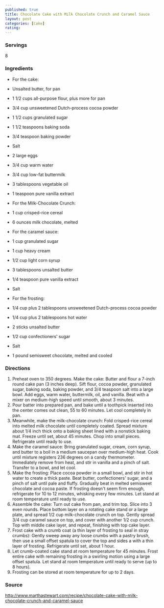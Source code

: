 ```yaml
---
published: true
title: Chocolate Cake with Milk Chocolate Crunch and Caramel Sauce
layout: post
categories: [Cake]
rating: 
---
```

### Servings
8

### Ingredients
- For the cake:
- Unsalted butter, for pan
- 1 1/2 cups all-purpose flour, plus more for pan
- 3/4 cup unsweetened Dutch-process cocoa powder
- 1 1/2 cups granulated sugar
- 1 1/2 teaspoons baking soda
- 3/4 teaspoon baking powder
- Salt
- 2 large eggs
- 3/4 cup warm water
- 3/4 cup low-fat buttermilk
- 3 tablespoons vegetable oil
- 1 teaspoon pure vanilla extract

- For the Milk-Chocolate Crunch:
- 1 cup crisped-rice cereal
- 6 ounces milk chocolate, melted

- For the caramel sauce:
- 1 cup granulated sugar
- 1 cup heavy cream
- 1/2 cup light corn syrup
- 3 tablespoons unsalted butter
- 1/4 teaspoon pure vanilla extract
- Salt

- For the frosting:
- 1/4 cup plus 2 tablespoons unsweetened Dutch-process cocoa powder
- 1/4 cup plus 2 tablespoons hot water
- 2 sticks unsalted butter
- 1/2 cup confectioners' sugar
- Salt
- 1 pound semisweet chocolate, melted and cooled




### Directions
1. Preheat oven to 350 degrees. Make the cake: Butter and flour a 7-inch round cake pan (3 inches deep). Sift flour, cocoa powder, granulated sugar, baking soda, baking powder, and 3/4 teaspoon salt into a large bowl. Add eggs, warm water, buttermilk, oil, and vanilla. Beat with a mixer on medium-high speed until smooth, about 3 minutes.
2. Pour batter into prepared pan, and bake until a toothpick inserted into the center comes out clean, 55 to 60 minutes. Let cool completely in pan.
3. Meanwhile, make the milk-chocolate crunch: Fold crisped-rice cereal into melted milk chocolate until completely coated. Spread mixture about 1/4 inch thick onto a baking sheet lined with a nonstick baking mat. Freeze until set, about 45 minutes. Chop into small pieces. Refrigerate until ready to use.
4. Make the caramel sauce: Bring granulated sugar, cream, corn syrup, and butter to a boil in a medium saucepan over medium-high heat. Cook until mixture registers 236 degrees on a candy thermometer. Immediately remove from heat, and stir in vanilla and a pinch of salt. Transfer to a bowl, and let cool.
5. Make the frosting: Place cocoa powder in a small bowl, and stir in hot water to create a thick paste. Beat butter, confectioners' sugar, and a pinch of salt until pale and fluffy. Gradually beat in melted semisweet chocolate and cocoa paste. If frosting doesn't seem firm enough, refrigerate for 10 to 12 minutes, whisking every few minutes. Let stand at room temperature until ready to use.
6. Assemble the cake: Turn out cake from pan, and trim top. Slice into 3 even rounds. Place bottom layer on a rotating cake stand or a large plate, and spread 1/2 cup milk-chocolate crunch on top. Gently spread 3/4 cup caramel sauce on top, and cover with another 1/2 cup crunch. Top with middle cake layer, and repeat, finishing with top cake layer.
7. Frost cake with a crumb coat (a thin layer of frosting to seal in stray crumbs): Gently sweep away any loose crumbs with a pastry brush, then use a small offset spatula to cover the top and sides a with a thin layer of frosting. Refrigerate until set, about 1 hour.
8. Let crumb-coated cake stand at room temperature for 45 minutes. Frost entire cake with remaining frosting in a swirling motion using a large offset spatula. Let stand at room temperature until ready to serve (up to 8 hours).
9. Frosting can be stored at room temperature for up to 2 days.

### Source
<a href="http://www.marthastewart.com/recipe/chocolate-cake-with-milk-chocolate-crunch-and-caramel-sauce" target="new">http://www.marthastewart.com/recipe/chocolate-cake-with-milk-chocolate-crunch-and-caramel-sauce</a>
